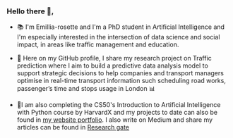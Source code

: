 ### Hello there 👋,

- 📚 I'm Emillia-rosette and I'm a PhD student in Artificial Intelligence and I'm especially interested in the intersection of data science and social impact, in areas like traffic management and education.

- 👾 Here on my GitHub profile, I share my research project on Traffic prediction where I aim to build a predictive data analysis model to support strategic decisions to help companies and transport managers optimise in real-time transport information such scheduling road works, passenger’s time and stops usage in London 📊 

- 📝I am also completing the CS50's Introduction to Artificial Intelligence with Python course by HarvardX and my projects to date can also be found in [my website portfolio](http://emillianlandu.com/). I also write on Medium and share my articles can be found in [Research gate](https://www.researchgate.net/profile/Emillia-Rosette-Nlandu-Nzinga/projects)

<!--
**Emillia-rosette/Emillia-rosette** is a ✨ _special_ ✨ repository because its `README.md` (this file) appears on your GitHub profile.

Here are some ideas to get you started:

- 🔭 I’m currently working on ...
- 🌱 I’m currently learning ...
- 👯 I’m looking to collaborate on ...
- 🤔 I’m looking for help with ...
- 💬 Ask me about ...
- 📫 How to reach me: ...
- 😄 Pronouns: ...
-->
